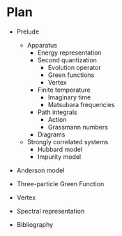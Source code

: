 Plan
=====

* Prelude
  * Apparatus
    * Energy representation
    * Second quantization
      * Evolution operator
      * Green functions
      * Vertex
    * Finite temperature
      * Imaginary time
      * Matsubara frequencies
    * Path integrals
      * Action
      * Grassmann numbers
    * Diagrams
  * Strongly correlated systems
    * Hubbard model
    * Impurity model
* Anderson model
* Three-particle Green Function
* Vertex
* Spectral representation

* Bibliography
